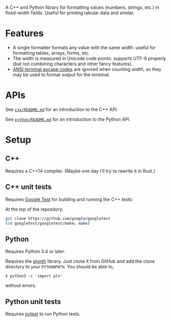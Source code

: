 A C++ and Python library for formatting values (numbers, strings, etc.) in
fixed-width fields.  Useful for printing tabular data and similar.

# Features

- A single formatter formats any value with the same width: useful for 
  formatting tables, arrays, forms, etc.
- The width is measured in Unicode code points: supports UTF-8 properly
  (but not combining characters and other fancy features).
- [ANSI terminal escape codes](https://en.wikipedia.org/wiki/ANSI_escape_code)
  are ignored when counting width, so they may be used to format output
  for the terminal.

# APIs

See [`cxx/README.md`](cxx/README.md) for an introduction to the C++ API.

See [`python/README.md`](python/README.md) for an introduction to the Python API.

# Setup

## C++

Requires a C++14 compiler.  (Maybe one day I'll try to rewrite it in Rust.)

## C++ unit tests

Requires [Google Test](https://github.com/google/googletest) for building
and running the C++ tests:

At the top of the repository:
```sh
git clone https://github.com/google/googletest
(cd googletest/googletest/make; make)
```

## Python

Requires Python 3.4 or later.

Requires the [plynth](https://github.com/alexhsamuel/plynth) library.  Just
clone it from GitHub and add the clone directory to your `PYTHONPATH`.  You 
should be able to,

```
$ python3 -c 'import pln'
```

without errors.

## Python unit tests

Requires [pytest](http://pytest.org) to run Python tests.

